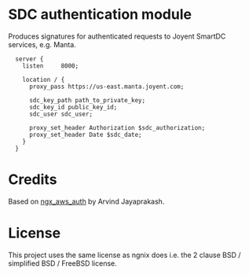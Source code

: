 SDC authentication module
=========================

Produces signatures for authenticated requests to Joyent SmartDC services, e.g. Manta.

```nginx
  server {
    listen     8000;

    location / {
      proxy_pass https://us-east.manta.joyent.com;

      sdc_key_path path_to_private_key;
      sdc_key_id public_key_id;
      sdc_user sdc_user;

      proxy_set_header Authorization $sdc_authorization;
      proxy_set_header Date $sdc_date;
    }
  }
```

Credits
=======
Based on [ngx_aws_auth](https://github.com/anomalizer/ngx_aws_auth) by Arvind Jayaprakash.

License
=======
This project uses the same license as ngnix does i.e. the 2 clause BSD / simplified BSD / FreeBSD license.
